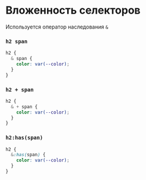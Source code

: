 # Вложенность селекторов

Используется оператор наследования `&`

### `h2 span`

```css
h2 {
  & span {
    color: var(--color);
  }
}
```

### `h2 + span`

```css
h2 {
  & + span {
    color: var(--color);
  }
}
```

### `h2:has(span)`

```css
h2 {
  &:has(span) {
    color: var(--color);
  }
}
```
